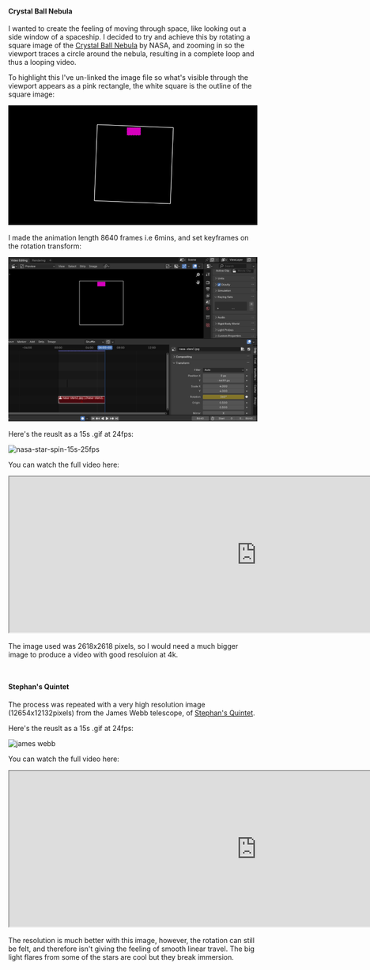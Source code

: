 #### Crystal Ball Nebula

I wanted to create the feeling of moving through space, like looking out a side window of a spaceship. I decided to try and achieve this by rotating a square image of the [Crystal Ball Nebula](https://www.jpl.nasa.gov/news/wise-image-reveals-strange-specimen-in-starry-sea/#carousel-4cca880b-e47b-4039-af7b-fc3bb27c303f-3) by NASA, and zooming in so the viewport traces a circle around the nebula, resulting in a complete loop and thus a looping video.

To highlight this I've un-linked the image file so what's visible through the viewport appears as a pink rectangle, the white square is the outline of the square image:

![nasa-star-spin-blender.gif](./images/day-2-nasa-star-spin-blender.gif)

I made the animation length 8640 frames i.e 6mins, and set keyframes on the rotation transform:

![nasa-star-spin-blender.png](./images/day-2-nasa-star-spin-blender.PNG)

Here's the reuslt as a 15s .gif at 24fps:

![nasa-star-spin-15s-25fps](./images/day-2-nasa-star-spin-15s-25fps.gif)

You can watch the full video here:

<iframe width="1000" height="315"
src="https://www.youtube.com/embed/PAQsf1-hg3c">
</iframe>

The image used was 2618x2618 pixels, so I would need a much bigger image to produce a video with good resoluion at 4k.

<div style="height: 1em"> </div>

#### Stephan's Quintet
The process was repeated with a very high resolution image (12654x12132pixels) from the James Webb telescope, of [Stephan's Quintet](https://webbtelescope.org/contents/media/images/2022/034/01G7DA5ADA2WDSK1JJPQ0PTG4A).

Here's the reuslt as a 15s .gif at 24fps:

![james webb](./images/day-2-james-webb-spin-15s-25fps.gif)

You can watch the full video here:

<iframe width="1000" height="315"
src="https://www.youtube.com/embed/PT7LtP-Jvtk">
</iframe>

The resolution is much better with this image, however, the rotation can still be felt, and therefore isn't giving the feeling of smooth linear travel. The big light flares from some of the stars are cool but they break immersion.


<div style="height: 1em"> </div>
